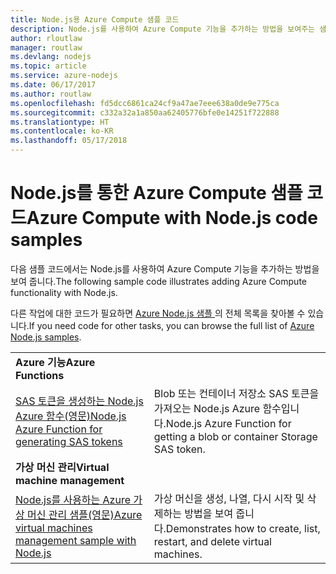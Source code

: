 ```yaml
---
title: Node.js용 Azure Compute 샘플 코드
description: Node.js를 사용하여 Azure Compute 기능을 추가하는 방법을 보여주는 샘플 코드입니다.
author: rloutlaw
manager: routlaw
ms.devlang: nodejs
ms.topic: article
ms.service: azure-nodejs
ms.date: 06/17/2017
ms.author: routlaw
ms.openlocfilehash: fd5dcc6861ca24cf9a47ae7eee638a0de9e775ca
ms.sourcegitcommit: c332a32a1a850aa62405776bfe0e14251f722888
ms.translationtype: HT
ms.contentlocale: ko-KR
ms.lasthandoff: 05/17/2018
---
```

# <a name="azure-compute-with-nodejs-code-samples"></a><span data-ttu-id="b046f-103">Node.js를 통한 Azure Compute 샘플 코드</span><span class="sxs-lookup"><span data-stu-id="b046f-103">Azure Compute with Node.js code samples</span></span>

<span data-ttu-id="b046f-104">다음 샘플 코드에서는 Node.js를 사용하여 Azure Compute 기능을 추가하는 방법을 보여 줍니다.</span><span class="sxs-lookup"><span data-stu-id="b046f-104">The following sample code illustrates adding Azure Compute functionality with Node.js.</span></span>

<span data-ttu-id="b046f-105">다른 작업에 대한 코드가 필요하면 [Azure Node.js 샘플 ](https://azure.microsoft.com/resources/samples/?term=nodejs)의 전체 목록을 찾아볼 수 있습니다.</span><span class="sxs-lookup"><span data-stu-id="b046f-105">If you need code for other tasks, you can browse the full list of [Azure Node.js samples](https://azure.microsoft.com/resources/samples/?term=nodejs).</span></span>

| | |
|---|---|
| <span data-ttu-id="b046f-106">**Azure 기능**</span><span class="sxs-lookup"><span data-stu-id="b046f-106">**Azure Functions**</span></span> ||
| [<span data-ttu-id="b046f-107">SAS 토큰을 생성하는 Node.js Azure 함수(영문)</span><span class="sxs-lookup"><span data-stu-id="b046f-107">Node.js Azure Function for generating SAS tokens</span></span>](https://azure.microsoft.com/resources/samples/functions-node-sas-token/) | <span data-ttu-id="b046f-108">Blob 또는 컨테이너 저장소 SAS 토큰을 가져오는 Node.js Azure 함수입니다.</span><span class="sxs-lookup"><span data-stu-id="b046f-108">Node.js Azure Function for getting a blob or container Storage SAS token.</span></span> |
| <span data-ttu-id="b046f-109">**가상 머신 관리**</span><span class="sxs-lookup"><span data-stu-id="b046f-109">**Virtual machine management**</span></span> ||
| [<span data-ttu-id="b046f-110">Node.js를 사용하는 Azure 가상 머신 관리 샘플(영문)</span><span class="sxs-lookup"><span data-stu-id="b046f-110">Azure virtual machines management sample with Node.js</span></span>](https://github.com/Azure-Samples/compute-node-manage-vm) | <span data-ttu-id="b046f-111">가상 머신을 생성, 나열, 다시 시작 및 삭제하는 방법을 보여 줍니다.</span><span class="sxs-lookup"><span data-stu-id="b046f-111">Demonstrates how to create, list, restart, and delete virtual machines.</span></span> |